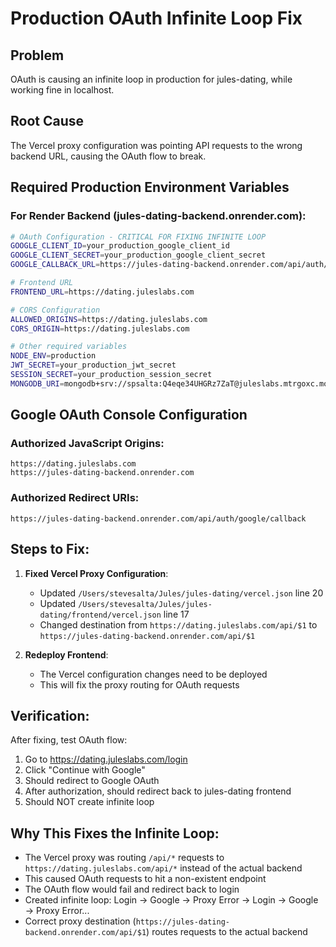 # Production OAuth Infinite Loop Fix

## Problem
OAuth is causing an infinite loop in production for jules-dating, while working fine in localhost.

## Root Cause
The Vercel proxy configuration was pointing API requests to the wrong backend URL, causing the OAuth flow to break.

## Required Production Environment Variables

### For Render Backend (jules-dating-backend.onrender.com):
```bash
# OAuth Configuration - CRITICAL FOR FIXING INFINITE LOOP
GOOGLE_CLIENT_ID=your_production_google_client_id
GOOGLE_CLIENT_SECRET=your_production_google_client_secret
GOOGLE_CALLBACK_URL=https://jules-dating-backend.onrender.com/api/auth/google/callback

# Frontend URL
FRONTEND_URL=https://dating.juleslabs.com

# CORS Configuration
ALLOWED_ORIGINS=https://dating.juleslabs.com
CORS_ORIGIN=https://dating.juleslabs.com

# Other required variables
NODE_ENV=production
JWT_SECRET=your_production_jwt_secret
SESSION_SECRET=your_production_session_secret
MONGODB_URI=mongodb+srv://spsalta:Q4eqe34UHGRz7ZaT@juleslabs.mtrgoxc.mongodb.net/jules_dating?retryWrites=true&w=majority&appName=JulesLabs
```

## Google OAuth Console Configuration

### Authorized JavaScript Origins:
```
https://dating.juleslabs.com
https://jules-dating-backend.onrender.com
```

### Authorized Redirect URIs:
```
https://jules-dating-backend.onrender.com/api/auth/google/callback
```

## Steps to Fix:

1. **Fixed Vercel Proxy Configuration**:
   - Updated `/Users/stevesalta/Jules/jules-dating/vercel.json` line 20
   - Updated `/Users/stevesalta/Jules/jules-dating/frontend/vercel.json` line 17
   - Changed destination from `https://dating.juleslabs.com/api/$1` to `https://jules-dating-backend.onrender.com/api/$1`

2. **Redeploy Frontend**:
   - The Vercel configuration changes need to be deployed
   - This will fix the proxy routing for OAuth requests

## Verification:
After fixing, test OAuth flow:
1. Go to https://dating.juleslabs.com/login
2. Click "Continue with Google"
3. Should redirect to Google OAuth
4. After authorization, should redirect back to jules-dating frontend
5. Should NOT create infinite loop

## Why This Fixes the Infinite Loop:
- The Vercel proxy was routing `/api/*` requests to `https://dating.juleslabs.com/api/*` instead of the actual backend
- This caused OAuth requests to hit a non-existent endpoint
- The OAuth flow would fail and redirect back to login
- Created infinite loop: Login → Google → Proxy Error → Login → Google → Proxy Error...
- Correct proxy destination (`https://jules-dating-backend.onrender.com/api/$1`) routes requests to the actual backend
